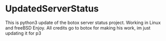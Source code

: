 # UpdatedServerStatus
This is python3 update of the botox server status project. Working in Linux and freeBSD
Enjoy. All credits go to botox for making his work, im just updating it for p3
